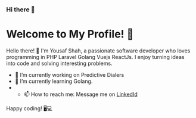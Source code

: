 ### Hi there 👋 

# Welcome to My Profile! 👋

Hello there! 👋 I'm Yousaf Shah, a passionate software developer who loves programming in PHP Laravel Golang Vuejs ReactJs. I enjoy turning ideas into code and solving interesting problems.

- 🔭 I’m currently working on Predictive Dialers
- 🌱 I’m currently learning Golang.
- - 📫 How to reach me: Message me on [LinkedId ](https://www.linkedin.com/in/syed-yousaf-raza-shah/)

Happy coding! 🖥️💻

<!--
**yousafshah1214/yousafshah1214** is a ✨ _special_ ✨ repository because its `README.md` (this file) appears on your GitHub profile.

Here are some ideas to get you started:

- 🔭 I’m currently working on ...
- 🌱 I’m currently learning ...
- 👯 I’m looking to collaborate on ...
- 🤔 I’m looking for help with ...
- 💬 Ask me about ...
- 📫 How to reach me: ...
- 😄 Pronouns: ...
- ⚡ Fun fact: ...
-->
